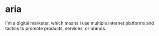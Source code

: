 # aria
I'm a digital marketer, which means I use multiple internet platforms and tactics to promote products, services, or brands.
